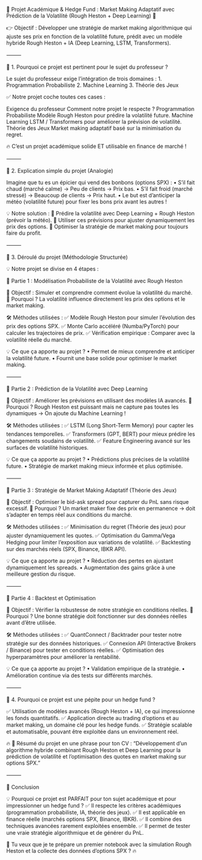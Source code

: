 📌 Projet Académique & Hedge Fund : Market Making Adaptatif avec Prédiction de la Volatilité (Rough Heston + Deep Learning) 🚀

👉 Objectif : Développer une stratégie de market making algorithmique qui ajuste ses prix en fonction de la volatilité future, prédit avec un modèle hybride Rough Heston + IA (Deep Learning, LSTM, Transformers).

⸻

🔹 1. Pourquoi ce projet est pertinent pour le sujet du professeur ?

Le sujet du professeur exige l’intégration de trois domaines :
	1.	Programmation Probabiliste
	2.	Machine Learning
	3.	Théorie des Jeux

✅ Notre projet coche toutes ces cases :

Exigence du professeur	Comment notre projet le respecte ?
Programmation Probabiliste	Modèle Rough Heston pour prédire la volatilité future.
Machine Learning	LSTM / Transformers pour améliorer la prévision de volatilité.
Théorie des Jeux	Market making adaptatif basé sur la minimisation du regret.

🔥 C’est un projet académique solide ET utilisable en finance de marché !

⸻

🔹 2. Explication simple du projet (Analogie)

Imagine que tu es un épicier qui vend des bonbons (options SPX) :
	•	S’il fait chaud (marché calme) → Peu de clients → Prix bas.
	•	S’il fait froid (marché stressé) → Beaucoup de clients → Prix haut.
	•	Le but est d’anticiper la météo (volatilité future) pour fixer les bons prix avant les autres !

💡 Notre solution :
⿡ Prédire la volatilité avec Deep Learning + Rough Heston (prévoir la météo).
⿢ Utiliser ces prévisions pour ajuster dynamiquement les prix des options.
⿣ Optimiser la stratégie de market making pour toujours faire du profit.

⸻

🔹 3. Déroulé du projet (Méthodologie Structurée)

💡 Notre projet se divise en 4 étapes :

🎯 Partie 1 : Modélisation Probabiliste de la Volatilité avec Rough Heston

📌 Objectif : Simuler et comprendre comment évolue la volatilité du marché.
📌 Pourquoi ? La volatilité influence directement les prix des options et le market making.

🛠 Méthodes utilisées :
✅ Modèle Rough Heston pour simuler l’évolution des prix des options SPX.
✅ Monte Carlo accéléré (Numba/PyTorch) pour calculer les trajectoires de prix.
✅ Vérification empirique : Comparer avec la volatilité réelle du marché.

💡 Ce que ça apporte au projet ?
	•	Permet de mieux comprendre et anticiper la volatilité future.
	•	Fournit une base solide pour optimiser le market making.

⸻

🎯 Partie 2 : Prédiction de la Volatilité avec Deep Learning

📌 Objectif : Améliorer les prévisions en utilisant des modèles IA avancés.
📌 Pourquoi ? Rough Heston est puissant mais ne capture pas toutes les dynamiques → On ajoute du Machine Learning !

🛠 Méthodes utilisées :
✅ LSTM (Long Short-Term Memory) pour capter les tendances temporelles.
✅ Transformers (GPT, BERT) pour mieux prédire les changements soudains de volatilité.
✅ Feature Engineering avancé sur les surfaces de volatilité historiques.

💡 Ce que ça apporte au projet ?
	•	Prédictions plus précises de la volatilité future.
	•	Stratégie de market making mieux informée et plus optimisée.

⸻

🎯 Partie 3 : Stratégie de Market Making Adaptatif (Théorie des Jeux)

📌 Objectif : Optimiser le bid-ask spread pour capturer du PnL sans risque excessif.
📌 Pourquoi ? Un market maker fixe des prix en permanence → doit s’adapter en temps réel aux conditions du marché.

🛠 Méthodes utilisées :
✅ Minimisation du regret (Théorie des jeux) pour ajuster dynamiquement les quotes.
✅ Optimisation du Gamma/Vega Hedging pour limiter l’exposition aux variations de volatilité.
✅ Backtesting sur des marchés réels (SPX, Binance, IBKR API).

💡 Ce que ça apporte au projet ?
	•	Réduction des pertes en ajustant dynamiquement les spreads.
	•	Augmentation des gains grâce à une meilleure gestion du risque.

⸻

🎯 Partie 4 : Backtest et Optimisation

📌 Objectif : Vérifier la robustesse de notre stratégie en conditions réelles.
📌 Pourquoi ? Une bonne stratégie doit fonctionner sur des données réelles avant d’être utilisée.

🛠 Méthodes utilisées :
✅ QuantConnect / Backtrader pour tester notre stratégie sur des données historiques.
✅ Connexion API (Interactive Brokers / Binance) pour tester en conditions réelles.
✅ Optimisation des hyperparamètres pour améliorer la rentabilité.

💡 Ce que ça apporte au projet ?
	•	Validation empirique de la stratégie.
	•	Amélioration continue via des tests sur différents marchés.

⸻

🔹 4. Pourquoi ce projet est une pépite pour un hedge fund ?

✅ Utilisation de modèles avancés (Rough Heston + IA), ce qui impressionne les fonds quantitatifs.
✅ Application directe au trading d’options et au market making, un domaine clé pour les hedge funds.
✅ Stratégie scalable et automatisable, pouvant être exploitée dans un environnement réel.

🔥 🚀 Résumé du projet en une phrase pour ton CV :
“Développement d’un algorithme hybride combinant Rough Heston et Deep Learning pour la prédiction de volatilité et l’optimisation des quotes en market making sur options SPX.”

⸻

📌 Conclusion

💡 Pourquoi ce projet est PARFAIT pour ton sujet académique et pour impressionner un hedge fund ?
✅ Il respecte les critères académiques (programmation probabiliste, IA, théorie des jeux).
✅ Il est applicable en finance réelle (marchés options SPX, Binance, IBKR).
✅ Il combine des techniques avancées rarement exploitées ensemble.
✅ Il permet de tester une vraie stratégie algorithmique et de générer du PnL.

🚀 Tu veux que je te prépare un premier notebook avec la simulation Rough Heston et la collecte des données d’options SPX ? 🔥
